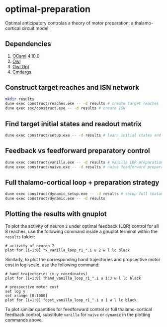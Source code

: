 # optimal-preparation
Optimal anticipatory controlas a theory of motor preparation: a thalamo-cortical circuit model

## Dependencies
1. [OCaml](https://ocaml.org) 4.10.0
2. [Owl](https://github.com/owlbarn/owl)
3. [Owl Opt](https://github.com/owlbarn/owl_opt)
4. [Cmdargs](https://github.com/hennequin-lab/cmdargs)

## Construct target reaches and ISN network
```sh
mkdir results
dune exec construct/reaches.exe -- -d results # create target reaches
dune exec soc/construct.exe -- -d results # create ISN
```
## Find target initial states and readout matrix
```sh
dune exec construct/setup.exe -- -d results # learn initial states and readout
```

## Feedback vs feedforward preparatory control
```sh
dune exec construct/vanilla.exe -- -d results # vanilla LQR preparation
dune exec construct/naive.exe -- -d results # naive feedforward preparation
```


## Full thalamo-cortical loop + preparation strategy
```sh
dune exec construct/dynamic_setup.exe -- -d results # setup full thalamocortical loop
dune exec construct/dynamic.exe -- -d results
```

## Plotting the results with gnuplot


To plot the activity of neuron `2` under optimal feedback (LQR) control for all 8 reaches, use the following command inside a gnuplot terminal within the `results` folder:
 
```gnuplot
# activity of neuron 2
plot for [i=1:8] "x_vanilla_loop_r1_".i u 2 w l lc black
```

Similarly, to plot the corresponding hand trajectories and propsective motor cost in log-scale, use the following command:

```gnuplot
# hand trajectories (x-y coordinates)
plot for [i=1:8] "hand_vanilla_loop_r1_".i u 1:3 w l lc black 
```

```gnuplot
# prospective motor cost
set log y
set xrange [0:1000]
plot for [i=1:8] "cost_vanilla_loop_r1_".i u 1 w l lc black
```

To plot similar quantities for feedforward control or full thalamo-cortical feedback control, substitute `vanilla` for `naive` or `dynamic` in the plotting commands above.